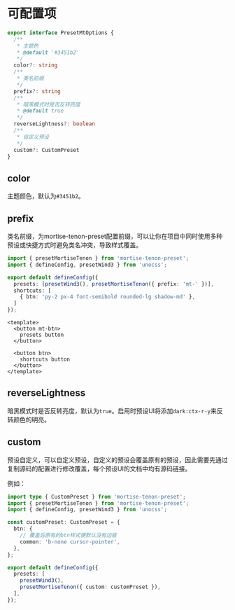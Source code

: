 # 可配置项

```ts
export interface PresetMtOptions {
  /**
   * 主题色
   * @default '#3451b2'
   */
  color?: string
  /**
   * 类名前缀
   */
  prefix?: string
  /**
   * 暗黑模式时是否反转亮度
   * @default true
   */
  reverseLightness?: boolean
  /**
   * 自定义预设
   */
  custom?: CustomPreset
}
```

## color

主题颜色，默认为`#3451b2`。

## prefix

类名前缀，为mortise-tenon-preset配置前缀，可以让你在项目中同时使用多种预设或快捷方式时避免类名冲突，导致样式覆盖。

```ts
import { presetMortiseTenon } from 'mortise-tenon-preset';
import { defineConfig, presetWind3 } from 'unocss';

export default defineConfig({
  presets: [presetWind3(), presetMortiseTenon({ prefix: 'mt-' })],
  shortcuts: [
    { btn: 'py-2 px-4 font-semibold rounded-lg shadow-md' },
  ]
});
```

```vue
<template>
  <button mt-btn>
    presets button
  </button>

  <button btn>
    shortcuts button
  </button>
</template>
```

## reverseLightness

暗黑模式时是否反转亮度，默认为`true`。启用时预设UI将添加`dark:ctx-r-y`来反转颜色的明亮。

## custom

预设自定义，可以自定义预设，自定义的预设会覆盖原有的预设，因此需要先通过复制源码的配置进行修改覆盖，每个预设UI的文档中均有源码链接。

例如：

```ts
import type { CustomPreset } from 'mortise-tenon-preset';
import { presetMortiseTenon } from 'mortise-tenon-preset';
import { defineConfig, presetWind3 } from 'unocss';

const customPreset: CustomPreset = {
  btn: {
    // 覆盖后原有的btn样式便默认没有边框
    common: 'b-none cursor-pointer',
  },
};

export default defineConfig({
  presets: [
    presetWind3(),
    presetMortiseTenon({ custom: customPreset }),
  ],
});
```
